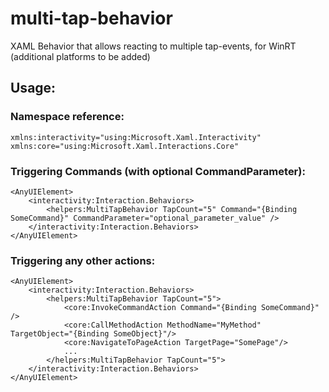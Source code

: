 # multi-tap-behavior
XAML Behavior that allows reacting to multiple tap-events, for WinRT (additional platforms to be added)

## Usage:

### Namespace reference:

    xmlns:interactivity="using:Microsoft.Xaml.Interactivity"
    xmlns:core="using:Microsoft.Xaml.Interactions.Core"

### Triggering Commands (with optional CommandParameter):

    <AnyUIElement>
    	<interactivity:Interaction.Behaviors>
    		<helpers:MultiTapBehavior TapCount="5" Command="{Binding SomeCommand}" CommandParameter="optional_parameter_value" />
    	</interactivity:Interaction.Behaviors>
    </AnyUIElement>

### Triggering any other actions:

    <AnyUIElement>
    	<interactivity:Interaction.Behaviors>
    		<helpers:MultiTapBehavior TapCount="5">
    		    <core:InvokeCommandAction Command="{Binding SomeCommand}" />
                <core:CallMethodAction MethodName="MyMethod" TargetObject="{Binding SomeObject}"/>
                <core:NavigateToPageAction TargetPage="SomePage"/>
                ...
    		</helpers:MultiTapBehavior TapCount="5">
    	</interactivity:Interaction.Behaviors>
    </AnyUIElement>
